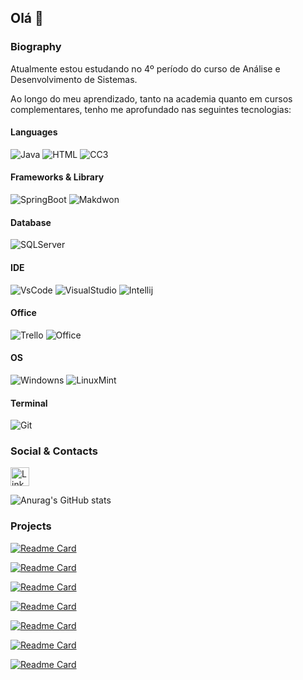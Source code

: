 ## Olá 👋

### Biography

Atualmente estou estudando no 4º período do curso de Análise e Desenvolvimento de Sistemas. 

Ao longo do meu aprendizado, tanto na academia quanto em cursos complementares, tenho me aprofundado nas seguintes tecnologias:

#### Languages
![Java](https://img.shields.io/badge/java-%23ED8B00.svg?style=for-the-badge&logo=java&logoColor=white) ![HTML](https://img.shields.io/badge/HTML5-E34F26?style=for-the-badge&logo=html5&logoColor=white) ![CC3](https://img.shields.io/badge/CSS3-1572B6?style=for-the-badge&logo=css3&logoColor=white)

#### Frameworks & Library 
![SpringBoot](https://img.shields.io/badge/Spring_Boot-F2F4F9?style=for-the-badge&logo=spring-boot)
![Makdwon](https://img.shields.io/badge/Markdown-000000?style=for-the-badge&logo=markdown&logoColor=white)

#### Database
![SQLServer](https://img.shields.io/badge/Microsoft_SQL_Server-CC2927?style=for-the-badge&logo=microsoft-sql-server&logoColor=white)

#### IDE 
![VsCode](https://img.shields.io/badge/VSCode-0078D4?style=for-the-badge&logo=visual%20studio%20code&logoColor=white)
![VisualStudio](https://img.shields.io/badge/Visual_Studio-5C2D91?style=for-the-badge&logo=visual%20studio&logoColor=white)
![Intellij](https://img.shields.io/badge/IntelliJ_IDEA-000000.svg?style=for-the-badge&logo=intellij-idea&logoColor=white)

#### Office 
![Trello](https://img.shields.io/badge/Trello-0052CC?style=for-the-badge&logo=trello&logoColor=white)
![Office](https://img.shields.io/badge/Microsoft_Office-D83B01?style=for-the-badge&logo=microsoft-office&logoColor=white)

#### OS 
![Windowns](https://img.shields.io/badge/Windows-0078D6?style=for-the-badge&logo=windows&logoColor=whit)
![LinuxMint](https://img.shields.io/badge/Linux_Mint-87CF3E?style=for-the-badge&logo=linux-mint&logoColor=white)

#### Terminal
![Git](https://img.shields.io/badge/GIT-E44C30?style=for-the-badge&logo=git&logoColor=white)

### Social & Contacts 

[<img src='https://img.shields.io/badge/LinkedIn-0077B5?style=for-the-badge&logo=linkedin&logoColor=white' alt='Linkedin' height='30'>](https://www.linkedin.com/in/thyago-santoss/)

<!-- Card: Gráfico de Evolução -->
![Anurag's GitHub stats](https://github-readme-stats.vercel.app/api?username=Luiz-kuit&show_icons=true&theme=radical)

### Projects 

[![Readme Card](https://github-readme-stats.vercel.app/api/pin/?username=Luiz-kuit&repo=project-unit-miles
)](https://github.com/Luiz-kuit/project-unit-miles)

[![Readme Card](https://github-readme-stats.vercel.app/api/pin/?username=Luiz-kuit&repo=project-youtube
)](https://github.com/Luiz-kuit/project-youtube)

[![Readme Card](https://github-readme-stats.vercel.app/api/pin/?username=Luiz-kuit&repo=exercises-poo
)](https://github.com/Luiz-kuit/exercises-poo)

[![Readme Card](https://github-readme-stats.vercel.app/api/pin/?username=Luiz-kuit&repo=devweekgit.github.io
)](https://github.com/Luiz-kuit/devweekgit.github.io)

[![Readme Card](https://github-readme-stats.vercel.app/api/pin/?username=ProjetoPOOEquipe6&repo=api_unit_milhas
)](https://github.com/ProjetoPOOEquipe6/api_unit_milhas)

[![Readme Card](https://github-readme-stats.vercel.app/api/pin/?username=Luiz-kuit&repo=exercicios-logica-programacao
)](https://github.com/Luiz-kuit/exercicios-logica-programacao)

[![Readme Card](https://github-readme-stats.vercel.app/api/pin/?username=Luiz-kuit&repo=dio-desafio-github
)](https://github.com/Luiz-kuit/dio-desafio-github)
























